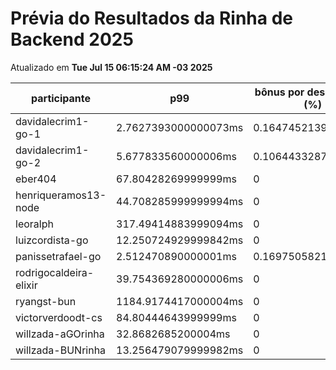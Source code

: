 # Prévia do Resultados da Rinha de Backend 2025
Atualizado em **Tue Jul 15 06:15:24 AM -03 2025**


| participante | p99 | bônus por desempenho (%) | multa ($) | lucro |
| -- | -- | -- | -- | -- |
|	davidalecrim1-go-1	|	2.7627393000000073ms	|	0.16474521399999986	|	104147.29674998373	|	242438.60450881993	|
|	davidalecrim1-go-2	|	5.677833560000006ms	|	0.10644332879999988	|	75915.36574998885	|	164073.34849997447	|
|	eber404	|	67.80428269999999ms	|	0	|	26868.880499999996	|	49899.3495	|
|	henriqueramos13-node	|	44.708285999999994ms	|	0	|	60470.81249999999	|	112302.9375	|
|	leoralph	|	317.49414883999094ms	|	0	|	64073.820999999996	|	118994.239	|
|	luizcordista-go	|	12.250724929999842ms	|	0	|	0	|	306471.94	|
|	panissetrafael-go	|	2.512470890000001ms	|	0.16975058219999997	|	75755.73915	|	177430.88935201097	|
|	rodrigocaldeira-elixir	|	39.754369280000006ms	|	0	|	69358.51474999999	|	128808.67025000001	|
|	ryangst-bun	|	1184.9174417000004ms	|	0	|	0	|	0	|
|	victorverdoodt-cs	|	84.80444643999999ms	|	0	|	42550.92625	|	79023.14875	|
|	willzada-aGOrinha	|	32.8682685200004ms	|	0	|	15511.055	|	28806.245000000003	|
|	willzada-BUNrinha	|	13.256479079999982ms	|	0	|	989.7264999999999	|	1838.0635000000002	|
